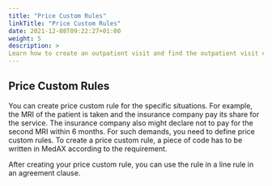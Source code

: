 ```yaml
---
title: "Price Custom Rules"
linkTitle: "Price Custom Rules"
date: 2021-12-08T09:22:27+01:00
weight: 5
description: >
Learn how to create an outpatient visit and find the outpatient visit created previously
---
```


## Price Custom Rules

You can create price custom rule for the specific situations. For example, the MRI of the patient is taken and the insurance company pay its share for the service. The insurance company also might declare not to pay for the second MRI within 6 months. For such demands, you need to define price custom rules. To create a price custom rule, a piece of code has to be written in MedAX according to the requirement.

After creating your price custom rule, you can use the rule in a line rule in an agreement clause.
